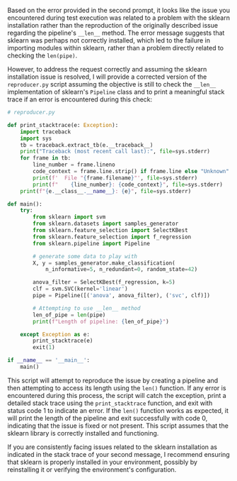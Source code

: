 Based on the error provided in the second prompt, it looks like the issue you encountered during test execution was related to a problem with the sklearn installation rather than the reproduction of the originally described issue regarding the pipeline's `__len__` method. The error message suggests that sklearn was perhaps not correctly installed, which led to the failure in importing modules within sklearn, rather than a problem directly related to checking the `len(pipe)`. 

However, to address the request correctly and assuming the sklearn installation issue is resolved, I will provide a corrected version of the `reproducer.py` script assuming the objective is still to check the `__len__` implementation of sklearn's `Pipeline` class and to print a meaningful stack trace if an error is encountered during this check:

```python
# reproducer.py

def print_stacktrace(e: Exception):
    import traceback
    import sys
    tb = traceback.extract_tb(e.__traceback__)
    print("Traceback (most recent call last):", file=sys.stderr)
    for frame in tb:
        line_number = frame.lineno
        code_context = frame.line.strip() if frame.line else "Unknown"
        print(f'  File "{frame.filename}"', file=sys.stderr)
        print(f"    {line_number}: {code_context}", file=sys.stderr)
    print(f"{e.__class__.__name__}: {e}", file=sys.stderr)

def main():
    try:
        from sklearn import svm
        from sklearn.datasets import samples_generator
        from sklearn.feature_selection import SelectKBest
        from sklearn.feature_selection import f_regression
        from sklearn.pipeline import Pipeline

        # generate some data to play with
        X, y = samples_generator.make_classification(
            n_informative=5, n_redundant=0, random_state=42)

        anova_filter = SelectKBest(f_regression, k=5)
        clf = svm.SVC(kernel='linear')
        pipe = Pipeline([('anova', anova_filter), ('svc', clf)])

        # Attempting to use __len__ method
        len_of_pipe = len(pipe)
        print(f"Length of pipeline: {len_of_pipe}")

    except Exception as e:
        print_stacktrace(e)
        exit(1)

if __name__ == '__main__':
    main()
```

This script will attempt to reproduce the issue by creating a pipeline and then attempting to access its length using the `len()` function. If any error is encountered during this process, the script will catch the exception, print a detailed stack trace using the `print_stacktrace` function, and exit with status code 1 to indicate an error. If the `len()` function works as expected, it will print the length of the pipeline and exit successfully with code 0, indicating that the issue is fixed or not present. This script assumes that the sklearn library is correctly installed and functioning.

If you are consistently facing issues related to the sklearn installation as indicated in the stack trace of your second message, I recommend ensuring that sklearn is properly installed in your environment, possibly by reinstalling it or verifying the environment's configuration.